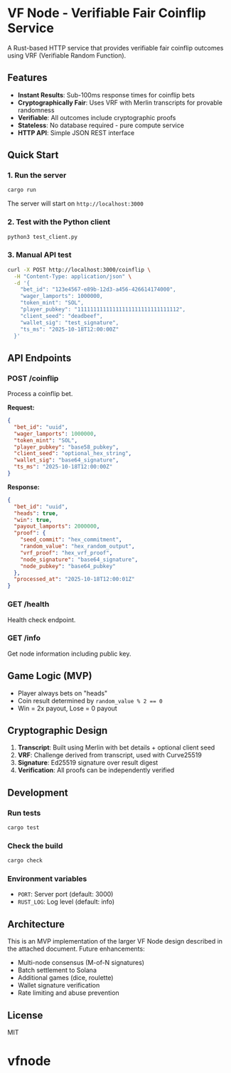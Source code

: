 # VF Node - Verifiable Fair Coinflip Service

A Rust-based HTTP service that provides verifiable fair coinflip outcomes using VRF (Verifiable Random Function).

## Features

- **Instant Results**: Sub-100ms response times for coinflip bets
- **Cryptographically Fair**: Uses VRF with Merlin transcripts for provable randomness
- **Verifiable**: All outcomes include cryptographic proofs
- **Stateless**: No database required - pure compute service
- **HTTP API**: Simple JSON REST interface

## Quick Start

### 1. Run the server

```bash
cargo run
```

The server will start on `http://localhost:3000`

### 2. Test with the Python client

```bash
python3 test_client.py
```

### 3. Manual API test

```bash
curl -X POST http://localhost:3000/coinflip \
  -H "Content-Type: application/json" \
  -d '{
    "bet_id": "123e4567-e89b-12d3-a456-426614174000",
    "wager_lamports": 1000000,
    "token_mint": "SOL",
    "player_pubkey": "11111111111111111111111111111112",
    "client_seed": "deadbeef",
    "wallet_sig": "test_signature",
    "ts_ms": "2025-10-18T12:00:00Z"
  }'
```

## API Endpoints

### POST /coinflip

Process a coinflip bet.

**Request:**

```json
{
  "bet_id": "uuid",
  "wager_lamports": 1000000,
  "token_mint": "SOL",
  "player_pubkey": "base58_pubkey",
  "client_seed": "optional_hex_string",
  "wallet_sig": "base64_signature",
  "ts_ms": "2025-10-18T12:00:00Z"
}
```

**Response:**

```json
{
  "bet_id": "uuid",
  "heads": true,
  "win": true,
  "payout_lamports": 2000000,
  "proof": {
    "seed_commit": "hex_commitment",
    "random_value": "hex_random_output",
    "vrf_proof": "hex_vrf_proof",
    "node_signature": "base64_signature",
    "node_pubkey": "base64_pubkey"
  },
  "processed_at": "2025-10-18T12:00:01Z"
}
```

### GET /health

Health check endpoint.

### GET /info

Get node information including public key.

## Game Logic (MVP)

- Player always bets on "heads"
- Coin result determined by `random_value % 2 == 0`
- Win = 2x payout, Lose = 0 payout

## Cryptographic Design

1. **Transcript**: Built using Merlin with bet details + optional client seed
2. **VRF**: Challenge derived from transcript, used with Curve25519
3. **Signature**: Ed25519 signature over result digest
4. **Verification**: All proofs can be independently verified

## Development

### Run tests

```bash
cargo test
```

### Check the build

```bash
cargo check
```

### Environment variables

- `PORT`: Server port (default: 3000)
- `RUST_LOG`: Log level (default: info)

## Architecture

This is an MVP implementation of the larger VF Node design described in the attached document. Future enhancements:

- Multi-node consensus (M-of-N signatures)
- Batch settlement to Solana
- Additional games (dice, roulette)
- Wallet signature verification
- Rate limiting and abuse prevention

## License

MIT
# vfnode
